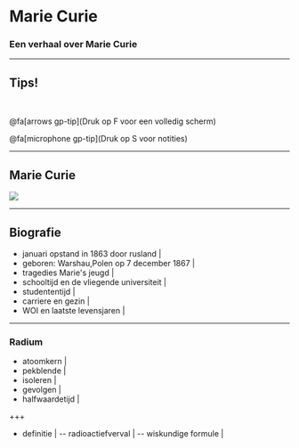 # Marie Curie

### Een verhaal over Marie Curie

---

## Tips!

<br>

@fa[arrows gp-tip](Druk op F voor een volledig scherm)

@fa[microphone gp-tip](Druk op S voor notities)

---

## Marie Curie

![](afbeeldingen/mc_001.jpeg)

---

## Biografie

- januari opstand in 1863 door rusland |
- geboren: Warshau,Polen op 7 december 1867 |
- tragedies Marie's jeugd |
- schooltijd en de vliegende universiteit |
- studententijd |
- carriere en gezin |
- WOI en laatste levensjaren |

---

### Radium

- atoomkern |
- pekblende |
- isoleren |
- gevolgen |
- halfwaardetijd |

+++

- definitie |
-- radioactiefverval |
-- wiskundige formule |


